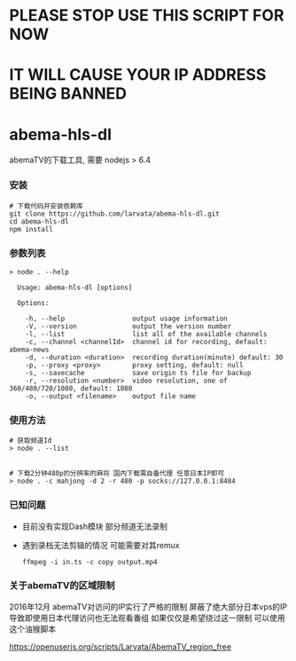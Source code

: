 # PLEASE STOP USE THIS SCRIPT FOR NOW
# IT WILL CAUSE YOUR IP ADDRESS BEING BANNED


# abema-hls-dl

abemaTV的下载工具, 需要 nodejs > 6.4

### 安装

```
# 下载代码并安装依赖库
git clone https://github.com/larvata/abema-hls-dl.git
cd abema-hls-dl
npm install
```

### 参数列表

```
> node . --help

  Usage: abema-hls-dl [options]

  Options:

    -h, --help                 output usage information
    -V, --version              output the version number
    -l, --list                 list all of the available channels
    -c, --channel <channelId>  channel id for recording, default: abema-news
    -d, --duration <duration>  recording duration(minute) default: 30
    -p, --proxy <proxy>        proxy setting, default: null
    -s, --savecache            save origin ts file for backup
    -r, --resolution <number>  video resolution, one of 360/480/720/1080, default: 1080
    -o, --output <filename>    output file name

```


### 使用方法

```
# 获取频道Id
> node . --list


# 下载2分钟480p的分辨率的麻将 国内下载需自备代理 任意日本IP即可
> node . -c mahjong -d 2 -r 480 -p socks://127.0.0.1:8484

```

### 已知问题

+ 目前没有实现Dash模块 部分频道无法录制
+ 遇到录档无法剪辑的情况 可能需要对其remux

    `ffmpeg -i in.ts -c copy output.mp4`


### 关于abemaTV的区域限制

2016年12月 abemaTV对访问的IP实行了严格的限制 屏蔽了绝大部分日本vps的IP 导致即使用日本代理访问也无法观看番组
如果仅仅是希望绕过这一限制 可以使用这个油猴脚本

https://openuserjs.org/scripts/Larvata/AbemaTV_region_free